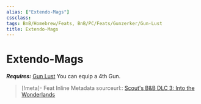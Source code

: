 ```yaml
---
alias: ["Extendo-Mags"]
cssclass: 
tags: BnB/Homebrew/Feats, BnB/PC/Feats/Gunzerker/Gun-Lust
title: Extendo-Mags
---
```


# Extendo-Mags
***Requires:*** [Gun Lust](../../../../60-Wyrmscriber/Gamemaster/Mechanics/Classes/Gunzerker/Gun-Lust.md)
You can equip a 4th Gun.

> [!meta]- Feat Inline Metadata
> sourceurl:: [Scout's B&B DLC 3: Into the Wonderlands](https://docs.google.com/document/d/1MLOgrWwcLNTnP9PuXrKiLImy7SUh4hXO8arVUAlmdp0/edit)


